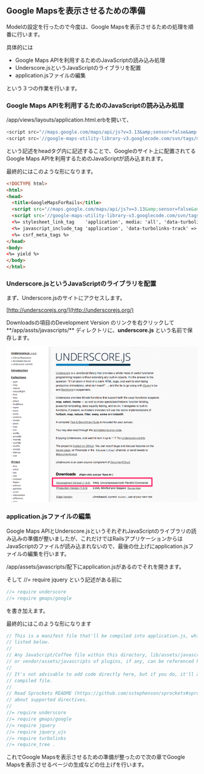## Google Mapsを表示させるための準備

Modelの設定を行ったので今度は、Google Mapsを表示させるための処理を順番に行います。

具体的には

- Google Maps APIを利用するためのJavaScriptの読み込み処理
- Underscore.jsというJavaScriptのライブラリを配置
- application.jsファイルの編集

という３つの作業を行います。

### Google Maps APIを利用するためのJavaScriptの読み込み処理

/app/views/layouts/application.html.erbを開いて、

```javascript
<script src="//maps.google.com/maps/api/js?v=3.13&amp;sensor=false&amp;libraries=geometry" type="text/javascript"></script>
<script src='//google-maps-utility-library-v3.googlecode.com/svn/tags/markerclustererplus/2.0.14/src/markerclusterer_packed.js' type='text/javascript'></script>
```
という記述をheadタグ内に記述することで、Googleのサイト上に配置されてるGoogle Maps APIを利用するためのJavaScriptが読み込まれます。

最終的にはこのような形になります。

```html
<!DOCTYPE html>
<html>
<head>
  <title>GoogleMapsForRails</title>
  <script src="//maps.google.com/maps/api/js?v=3.13&amp;sensor=false&amp;libraries=geometry" type="text/javascript"></script>
  <script src='//google-maps-utility-library-v3.googlecode.com/svn/tags/markerclustererplus/2.0.14/src/markerclusterer_packed.js' type='text/javascript'></script>
  <%= stylesheet_link_tag    'application', media: 'all', 'data-turbolinks-track' => true %>
  <%= javascript_include_tag 'application', 'data-turbolinks-track' => true %>
  <%= csrf_meta_tags %>
</head>
<body>
<%= yield %>
</body>
</html>
```


### Underscore.jsというJavaScriptのライブラリを配置

まず、Underscore.jsのサイトにアクセスします。

[http://underscorejs.org/](http://underscorejs.org/)

Downloadsの項目のDevelopment Version のリンクを右クリックして**/app/assts/javascripts/** ディレクトリに、**underscore.js** という名前で保存します。

![](../image/shot-2014-08-05-7_11_49.png)

### application.jsファイルの編集

Google Maps APIとUnderscore.jsというそれぞれJavaScriptのライブラリの読み込みの準備が整いましたが、これだけではRailsアプリケーションからはJavaScriptのファイルが読み込まれないので、最後の仕上げにapplication.jsファイルの編集を行います。

/app/assets/javascripts/配下にapplication.jsがあるのでそれを開きます。

そして //= require jquery という記述がある前に

```javascript
//= require underscore
//= require gmaps/google
```

を書き加えます。

最終的にはこのような形になります

```javascript
// This is a manifest file that'll be compiled into application.js, which will include all the files
// listed below.
//
// Any JavaScript/Coffee file within this directory, lib/assets/javascripts, vendor/assets/javascripts,
// or vendor/assets/javascripts of plugins, if any, can be referenced here using a relative path.
//
// It's not advisable to add code directly here, but if you do, it'll appear at the bottom of the
// compiled file.
//
// Read Sprockets README (https://github.com/sstephenson/sprockets#sprockets-directives) for details
// about supported directives.
//
//= require underscore
//= require gmaps/google
//= require jquery
//= require jquery_ujs
//= require turbolinks
//= require_tree .
```

これでGoogle Mapsを表示させるための準備が整ったので次の章でGoogle Mapsを表示させるページの生成などの仕上げを行います。
